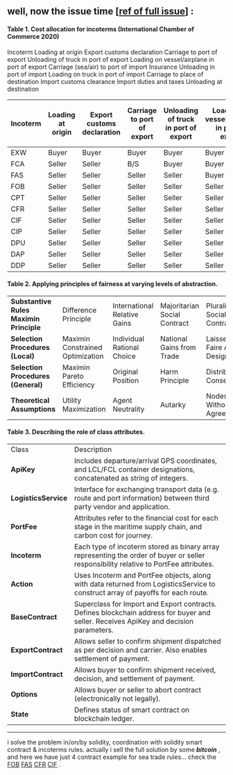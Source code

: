 ## well, now the issue time [[ref of full issue](https://www.sciencedirect.com/science/article/pii/S2666659621000044)] :

#### Table 1. Cost allocation for incoterms (International Chamber of Commerce 2020)
Incoterm	Loading at origin	Export customs declaration	Carriage to port of export	Unloading of truck in port of export	Loading on vessel/airplane in port of export	Carriage (sea/air) to port of import	Insurance	Unloading in port of import	Loading on truck in port of import	Carriage to place of destination	Import customs clearance	Import duties and taxes	Unloading at destination

| Incoterm	| Loading at origin	| Export customs declaration	| Carriage to port of export	| Unloading of truck in port of export	| Loading on vessel/airplane in port of export	| Carriage (sea/air) to port of import	| Insurance	| Unloading in port of import	| Loading on truck in port of import	| Carriage to place of destination	| Import customs clearance	| Import duties and taxes	| Unloading at destination |
|---|---|---|---|---|---|---|---|---|---|---|---|---|---|
| EXW	| Buyer	| Buyer	| Buyer	| Buyer	| Buyer	| Buyer	| Buyer	| Buyer	| Buyer	| Buyer	| Buyer	| Buyer	| Buyer |
| FCA	| Seller	| Seller	| B/S	| Buyer	| Buyer	| Buyer	| Buyer	| Buyer	| Buyer	| Buyer	| Buyer	| Buyer	| Buyer |
| FAS	| Seller	| Seller	| Seller	| Seller	| Buyer	| Buyer	| Buyer	| Buyer	| Buyer	| Buyer	| Buyer	| Buyer	| Buyer |
| FOB	| Seller	| Seller	| Seller	| Seller	| Seller	| Buyer	| Buyer	| Buyer	| Buyer	| Buyer	| Buyer	| Buyer	| Buyer |
| CPT	| Seller	| Seller	| Seller	| Seller	| Seller	| Seller	| Buyer	| B/S	| B/S	| Seller	| Buyer	| Buyer	| Buyer |
| CFR	| Seller	| Seller	| Seller	| Seller	| Seller	| Seller	| Buyer	| Buyer	| Buyer	| Buyer	| Buyer	| Buyer	| Buyer |
| CIF	| Seller	| Seller	| Seller	| Seller	| Seller	| Seller	| Seller	| Buyer	| Buyer	| Buyer	| Buyer	| Buyer	| Buyer |
| CIP	| Seller	| Seller	| Seller	| Seller	| Seller	| Seller	| Seller	| B/S	| B/S	| Seller	| Buyer	| Buyer	| Buyer |
| DPU	| Seller	| Seller	| Seller	| Seller	| Seller	| Seller	| Seller	| Seller	| Seller	| Seller	| Buyer	| Buyer	| Seller |
| DAP	| Seller	| Seller	| Seller	| Seller	| Seller	| Seller	| Seller	| Seller	| Seller	| Seller	| Buyer	| Buyer	| Buyer |
| DDP	| Seller	| Seller	| Seller	| Seller	| Seller	| Seller	| Seller	| Seller	| Seller	| Seller	| Seller	| Seller	| Buyer |

#### Table 2. Applying principles of fairness at varying levels of abstraction.
|||||||
|---|---|---|---|---|---|
| **Substantive Rules	Maximin Principle**	| Difference Principle	| International Relative Gains	| Majoritarian Social Contract	| Pluralistic Social Contract	| International Commercial Contract |
| **Selection Procedures (Local)**	| Maximin Constrained Optimization	| Individual Rational Choice	| National Gains from Trade	| Laissez Faire App Design	| Ethically Optimized App Design	| Incoterms (EXW, CIF, etc.) |
| **Selection Procedures (General)**	| Maximin Pareto Efficiency	| Original Position	| Harm Principle	| Distributed Consensus	| Distributed Consensus	| UPICC (Favor Contractus) |
| **Theoretical Assumptions**	| Utility Maximization	| Agent Neutrality	| Autarky	| Nodes Without Agreement	| Nodes Without Agreement	| Enterprises Without Agreement |

#### Table 3. Describing the role of class attributes.
|||
|---|---|
| Class	| Description |
| **ApiKey**	| Includes departure/arrival GPS coordinates, and LCL/FCL container designations, concatenated as string of integers. |
| **LogisticsService**	| Interface for exchanging transport data (e.g. route and port information) between third party vendor and application. |
| **PortFee**	| Attributes refer to the financial cost for each stage in the maritime supply chain, and carbon cost for journey. |
| **Incoterm**	| Each type of incoterm stored as binary array representing the order of buyer or seller responsibility relative to PortFee attributes. |
| **Action**	| Uses Incoterm and PortFee objects, along with data returned from LogisticsService to construct array of payoffs for each route. |
| **BaseContract**	| Superclass for Import and Export contracts. Defines blockchain address for buyer and seller. Receives ApiKey and decision parameters. |
| **ExportContract**	| Allows seller to confirm shipment dispatched as per decision and carrier. Also enables settlement of payment. |
| **ImportContract**	| Allows buyer to confirm shipment received, decision, and settlement of payment. |
| **Options**	| Allows buyer or seller to abort contract (electronically not legally). |
| **State**	| Defines status of smart contract on blockchain ledger. |

---

i solve the problem in/on/by solidity, coordination with solidity smart contract & incoterms rules. 
actually i sell the full solution by some ***bitcoin*** , 
and here we have just 4 contract example for sea trade rules... 
check the [FOB](https://github.com/mosi-arch/documents/blob/main/blockchain-and-supplychain.md) [FAS](https://github.com/mosi-arch/documents/blob/main/incoterms-FAS.md) [CFR](https://github.com/mosi-arch/documents/blob/main/incoterms-CFR.md) [CIF](https://github.com/mosi-arch/documents/blob/main/incoterms-CIF.md) .
